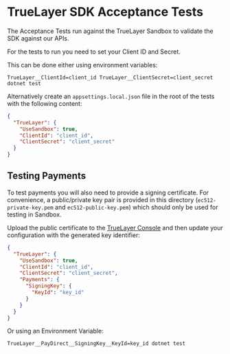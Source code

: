 # TrueLayer SDK Acceptance Tests

The Acceptance Tests run against the TrueLayer Sandbox to validate the SDK against our APIs.

For the tests to run you need to set your Client ID and Secret. 

This can be done either using environment variables:

```
TrueLayer__ClientId=client_id TrueLayer__ClientSecret=client_secret dotnet test
```

Alternatively create an `appsettings.local.json` file in the root of the tests with the following content:

```json
{
  "TrueLayer": {
    "UseSandbox": true,
    "ClientId": "client_id",
    "ClientSecret": "client_secret"
  }
}
```

## Testing Payments

To test payments you will also need to provide a signing certificate. For convenience, a public/private key pair is provided in this directory (`ec512-private-key.pem` and `ec512-public-key.pem`) which should only be used for testing in Sandbox.

Upload the public certificate to the [TrueLayer Console](https://console.truelayer.com/) and then update your configuration with the generated key identifier:

```json
{
  "TrueLayer": {
    "UseSandbox": true,
    "ClientId": "client_id",
    "ClientSecret": "client_secret",
    "Payments": {
      "SigningKey": {
        "KeyId": "key_id"
      }
    }
  }
}
```

Or using an Environment Variable:

```
TrueLayer__PayDirect__SigningKey__KeyId=key_id dotnet test
```

